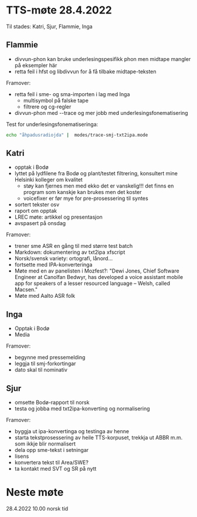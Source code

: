 # TTS-møte 28.4.2022

Til stades: Katri, Sjur, Flammie, Inga

## Flammie

- divvun-phon kan bruke underlesingspesifikk phon men midtape mangler på eksempler här
- retta feil i hfst og libdivvun for å få tilbake midtape-teksten

Framover:
- retta feil i sme- og sma-importen i lag med Inga
    - multisymbol på falske tape
    - filtrere og cg-regler
- divvun-phon med --trace og mer jobb med underlesingsfonematisering

Test for underlesingsfonematiseringa:

```sh
echo "åhpadusradiojda" |  modes/trace-smj-txt2ipa.mode
```

## Katri

- opptak i Bodø
- lyttet på lydfilene fra Bodø og plant/testet filtrering, konsultert mine Helsinki kolleger om kvalitet
    - støy kan fjernes men med ekko det er vanskelig!!! det finns en program som kanskje kan brukes men det koster 
    - voicefixer er før mye for pre-prosessering til syntes 
- sortert tekster osv
- raport om opptak
- LREC møte: artikkel og presentasjon
- avspasert på onsdag

Framover:

- trener sme ASR en gång til med større test batch
- Markdown: dokumentering av txt2ipa xfscript
- Norsk/svensk variety: ortografi, lånord...
- fortsette med IPA-konverteringa 
- Møte med en av panelisten i Mozfest?: "Dewi Jones, Chief Software Engineer at Canolfan Bedwyr, has developed a voice assistant mobile app for speakers of a lesser resourced language – Welsh, called Macsen." 
- Møte med Aalto ASR folk

## Inga
- Opptak i Bodø
- Media

Framover:
- begynne med pressemelding
- leggja til smj-forkortingar
- dato skal til nominativ

## Sjur
- omsette Bodø-rapport til norsk
- testa og jobba med txt2ipa-konverting og normalisering

Framover:
- byggja ut ipa-konvertinga og testinga av henne
- starta tekstprosessering av heile TTS-korpuset, trekkja ut ABBR m.m. som ikkje blir normalisert
- dela opp sme-tekst i setningar
- lisens
- konvertera tekst til Area/SWE?
- ta kontakt med SVT og SR på nytt

# Neste møte

28.4.2022 10.00 norsk tid
